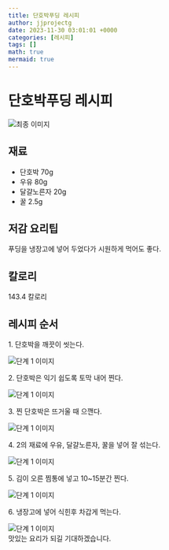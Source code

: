```yaml
---
title: 단호박푸딩 레시피
author: jjprojectg
date: 2023-11-30 03:01:01 +0000
categories: [레시피]
tags: []
math: true
mermaid: true
---
```

<meta name="og:type" content="website"/>
<meta charset="UTF-8"/>
<div class="header">
  <h1>단호박푸딩 레시피</h1>
</div>

<div class="container my-4">
  <div class="row">
    <div class="col-12 col-md-6">
      <div class="recipe-image">
        <img src="http://www.foodsafetykorea.go.kr/uploadimg/20141118/20141118101945_1416273585547.jpg" class="step-image" alt="최종 이미지"/>
      </div>
    </div>
    <div class="col-12 col-md-6">
      <div class="ingredients">
        <h2>재료</h2>
        <ul class="card">
          <li> 단호박 70g </li>
          <li>  우유 80g </li>
          <li>  달걀노른자 20g </li>
          <li>  꿀 2.5g </li>
</ul>
      </div>
    </div>
    <div class="col-12 col-md-6">
      <div class="ingredients">
        <h2>저감 요리팁</h2>
        <div class="card"> 
          <p>
            푸딩을 냉장고에 넣어 두었다가 시원하게 먹어도 좋다.
          </p>
        </div>
      </div>
      <div class="ingredients">
        <h2>칼로리</h2>
        <div class="card"> 
          <p>
            143.4 칼로리
          </p>
        </div>
      </div>
    </div>
  </div>

  <h2 class="my-4">레시피 순서</h2>
  <div class="card recipe-card">
    <div class="card-body recipe-step">
      <p class="card-text step-description">1. 단호박을 깨끗이 씻는다.</p>
      <img src="http://www.foodsafetykorea.go.kr/uploadimg/cook/712-1.jpg" alt="단계 1 이미지" class="step-image"/>
    </div>
  </div>
  <div class="card recipe-card">
    <div class="card-body recipe-step">
      <p class="card-text step-description">2. 단호박은 익기 쉽도록 토막 내어 찐다.</p>
      <img src="http://www.foodsafetykorea.go.kr/uploadimg/cook/712-2.jpg" alt="단계 1 이미지" class="step-image"/>
    </div>
  </div>
  <div class="card recipe-card">
    <div class="card-body recipe-step">
      <p class="card-text step-description">3. 찐 단호박은 뜨거울 때 으깬다.</p>
      <img src="http://www.foodsafetykorea.go.kr/uploadimg/cook/712-3.jpg" alt="단계 1 이미지" class="step-image"/>
    </div>
  </div>
  <div class="card recipe-card">
    <div class="card-body recipe-step">
      <p class="card-text step-description">4. 2의 재료에 우유, 달걀노른자, 꿀을 넣어 잘 섞는다.</p>
      <img src="http://www.foodsafetykorea.go.kr/uploadimg/cook/712-4.jpg" alt="단계 1 이미지" class="step-image"/>
    </div>
  </div>
  <div class="card recipe-card">
    <div class="card-body recipe-step">
      <p class="card-text step-description">5. 김이 오른 찜통에 넣고 10~15분간 찐다.</p>
      <img src="http://www.foodsafetykorea.go.kr/uploadimg/cook/712-5.jpg" alt="단계 1 이미지" class="step-image"/>
    </div>
  </div>
  <div class="card recipe-card">
    <div class="card-body recipe-step">
      <p class="card-text step-description">6. 냉장고에 넣어 식힌후 차갑게 먹는다.</p>
      <img src="http://www.foodsafetykorea.go.kr/uploadimg/cook/712-6.jpg" alt="단계 1 이미지" class="step-image"/>
    </div>
  </div>

</div>
맛있는 요리가 되길 기대하겠습니다.
